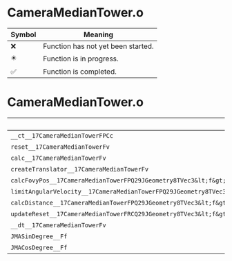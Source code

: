 # CameraMedianTower.o
| Symbol | Meaning 
| ------------- | ------------- 
| :x: | Function has not yet been started. 
| :eight_pointed_black_star: | Function is in progress. 
| :white_check_mark: | Function is completed. 


# CameraMedianTower.o
| Symbol | Decompiled? |
| ------------- | ------------- |
| `__ct__17CameraMedianTowerFPCc` | :white_check_mark: |
| `reset__17CameraMedianTowerFv` | :white_check_mark: |
| `calc__17CameraMedianTowerFv` | :x: |
| `createTranslator__17CameraMedianTowerFv` | :white_check_mark: |
| `calcFovyPos__17CameraMedianTowerFPQ29JGeometry8TVec3&lt;f&gt;RCQ29JGeometry8TVec3&lt;f&gt;RCQ29JGeometry8TVec3&lt;f&gt;RCQ29JGeometry8TVec3&lt;f&gt;` | :x: |
| `limitAngularVelocity__17CameraMedianTowerFPQ29JGeometry8TVec3&lt;f&gt;PQ29JGeometry8TVec3&lt;f&gt;RCQ29JGeometry8TVec3&lt;f&gt;RCQ29JGeometry8TVec3&lt;f&gt;RCQ29JGeometry8TVec3&lt;f&gt;` | :x: |
| `calcDistance__17CameraMedianTowerFPQ29JGeometry8TVec3&lt;f&gt;RCQ29JGeometry8TVec3&lt;f&gt;` | :x: |
| `updateReset__17CameraMedianTowerFRCQ29JGeometry8TVec3&lt;f&gt;RCQ29JGeometry8TVec3&lt;f&gt;RCQ29JGeometry8TVec3&lt;f&gt;` | :x: |
| `__dt__17CameraMedianTowerFv` | :white_check_mark: |
| `JMASinDegree__Ff` | :x: |
| `JMACosDegree__Ff` | :x: |
